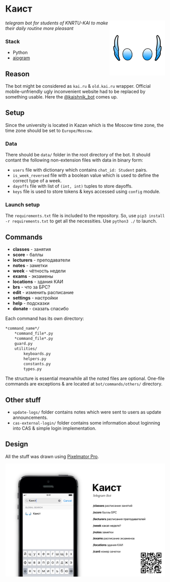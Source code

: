 # Каист

[<img src="https://github.com/airatk/kaishnik-bot/blob/master/design/logo.png" alt="kaishnik-bot logo" align="right" width="175" />][2]

_telegram bot for students of KNRTU-KAI to make their daily routine more pleasant_

### Stack
* Python
* [aiogram][1]

## Reason
The bot might be considered as `kai.ru` & `old.kai.ru` wrapper. Official mobile-unfriendly ugly inconvenient website had to be replaced by something usable. Here the [@kaishnik_bot][2] comes up.

## Setup

Since the university is located in Kazan which is the Moscow time zone, the time zone should be set to `Europe/Moscow`.

### Data
There should be `data/` folder in the root directory of the bot. It should contant the following non-extension files with data in binary form:
* `users` file with dictionary which contains `chat_id: Student` pairs.
* `is_week_reversed` file with a boolean value which is used to define the correct type of a week. 
* `dayoffs` file with list of `(int, int)` tuples to store dayoffs. 
* `keys` file is used to store tokens & keys accessed using `config` module.

### Launch setup
The `requirements.txt` file is included to the repository. So, use `pip3 install -r requirements.txt` to get all the necessities.
Use `python3 ./` to launch.

## Commands
* **classes** - занятия
* **score** - баллы
* **lecturers** - преподаватели
* **notes** - заметки
* **week** - чётность недели
* **exams** - экзамены
* **locations** - здания КАИ
* **brs** - что за БРС?
* **edit** - изменить расписание
* **settings** - настройки
* **help** - подсказки
* **donate** - сказать спасибо

Each command has its own directory:

    *command_name*/
        *command_file*.py
        *command_file*.py
        guard.py
        utilities/
            keyboards.py
            helpers.py
            constants.py
            types.py

The structure is essential meanwhile all the noted files are optional. One-file commands are exceptions & are located at `bot/commands/others/` directory.

## Other stuff
* `update-logs/` folder contains notes which were sent to users as update announcements.
* `cas-external-login/` folder contains some information about loginning into CAS & simple login implementation.

## Design
All the stuff was drawn using [Pixelmator Pro][6]. 

[![kaishnik_bot poster][5]][2]


[1]: https://github.com/aiogram/aiogram "Repository of aiogram"
[2]: https://telegram.me/kaishnik_bot "Open the bot in Telegram"
[3]: https://telegram.me/BotFather "Open BotFather in Telegram"
[4]: https://core.telegram.org/bots/api "Telegram Bot API official reference"
[5]: https://github.com/airatk/kaishnik-bot/blob/master/design/poster.png "kaishnik-bot poster"
[6]: https://www.pixelmator.com/pro "Pixelmator Pro"
